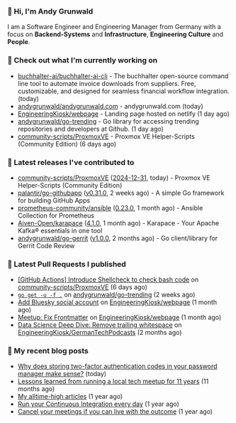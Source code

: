 ### 👋 Hi, I'm Andy Grunwald

I am a Software Engineer and Engineering Manager from Germany with a focus on **Backend-Systems** and **Infrastructure**, **Engineering Culture** and **People**.

### 👷 Check out what I'm currently working on


- [buchhalter-ai/buchhalter-ai-cli](https://github.com/buchhalter-ai/buchhalter-ai-cli) - The buchhalter open-source command line tool to automate invoice downloads from suppliers. Free, customizable, and designed for seamless financial workflow integration. (today)
- [andygrunwald/andygrunwald.com](https://github.com/andygrunwald/andygrunwald.com) - andygrunwald.com (today)
- [EngineeringKiosk/webpage](https://github.com/EngineeringKiosk/webpage) - Landing page hosted on netlify (1 day ago)
- [andygrunwald/go-trending](https://github.com/andygrunwald/go-trending) - Go library for accessing trending repositories and developers at Github. (1 day ago)
- [community-scripts/ProxmoxVE](https://github.com/community-scripts/ProxmoxVE) - Proxmox VE Helper-Scripts (Community Edition)  (6 days ago)

### 🔭 Latest releases I've contributed to


- [community-scripts/ProxmoxVE](https://github.com/community-scripts/ProxmoxVE) ([2024-12-31](https://github.com/community-scripts/ProxmoxVE/releases/tag/2024-12-31), today) - Proxmox VE Helper-Scripts (Community Edition) 
- [palantir/go-githubapp](https://github.com/palantir/go-githubapp) ([v0.31.0](https://github.com/palantir/go-githubapp/releases/tag/v0.31.0), 2 weeks ago) - A simple Go framework for building GitHub Apps
- [prometheus-community/ansible](https://github.com/prometheus-community/ansible) ([0.23.0](https://github.com/prometheus-community/ansible/releases/tag/0.23.0), 1 month ago) - Ansible Collection for Prometheus
- [Aiven-Open/karapace](https://github.com/Aiven-Open/karapace) ([4.1.0](https://github.com/Aiven-Open/karapace/releases/tag/4.1.0), 1 month ago) - Karapace - Your Apache Kafka® essentials in one tool
- [andygrunwald/go-gerrit](https://github.com/andygrunwald/go-gerrit) ([v1.0.0](https://github.com/andygrunwald/go-gerrit/releases/tag/v1.0.0), 2 months ago) - Go client/library for Gerrit Code Review

### 🔨 Latest Pull Requests I published


- [[GitHub Actions] Introduce Shellcheck to check bash code](https://github.com/community-scripts/ProxmoxVE/pull/1018) on [community-scripts/ProxmoxVE](https://github.com/community-scripts/ProxmoxVE) (6 days ago)
- [`go get -u -f .`](https://github.com/andygrunwald/go-trending/pull/56) on [andygrunwald/go-trending](https://github.com/andygrunwald/go-trending) (2 weeks ago)
- [Add Bluesky social account](https://github.com/EngineeringKiosk/webpage/pull/942) on [EngineeringKiosk/webpage](https://github.com/EngineeringKiosk/webpage) (1 month ago)
- [Meetup: Fix Frontmatter](https://github.com/EngineeringKiosk/webpage/pull/929) on [EngineeringKiosk/webpage](https://github.com/EngineeringKiosk/webpage) (1 month ago)
- [Data Science Deep Dive: Remove trailing whitespace](https://github.com/EngineeringKiosk/GermanTechPodcasts/pull/315) on [EngineeringKiosk/GermanTechPodcasts](https://github.com/EngineeringKiosk/GermanTechPodcasts) (2 months ago)

### 📝 My recent blog posts


- [Why does storing two-factor authentication codes in your password manager make sense?](https://andygrunwald.com/blog/why-does-storing-two-factor-authentication-codes-in-your-password-manager-make-sense/) (today)
- [Lessons learned from running a local tech meetup for 11 years](https://andygrunwald.com/blog/lessons-learned-from-running-a-local-tech-meetup-for-11-years/) (11 months ago)
- [My alltime-high articles](https://andygrunwald.com/blog/my-all-time-high-articles/) (1 year ago)
- [Run your Continuous Integration every day](https://andygrunwald.com/blog/run-your-continuous-integration-every-day/) (1 year ago)
- [Cancel your meetings if you can live with the outcome](https://andygrunwald.com/blog/cancel-your-meetings-if-you-can-live-with-the-outcome/) (1 year ago)
